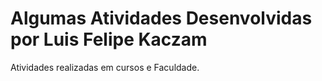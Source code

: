 # Algumas Atividades Desenvolvidas por Luis Felipe Kaczam
Atividades realizadas em cursos e Faculdade.
